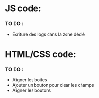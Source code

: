 # JS code:

### TO DO :
- Ecriture des logs dans la zone dédié


# HTML/CSS code:

### TO DO :
- Aligner les boites
- Ajouter un bouton pour clear les champs
- Aligner les boutons